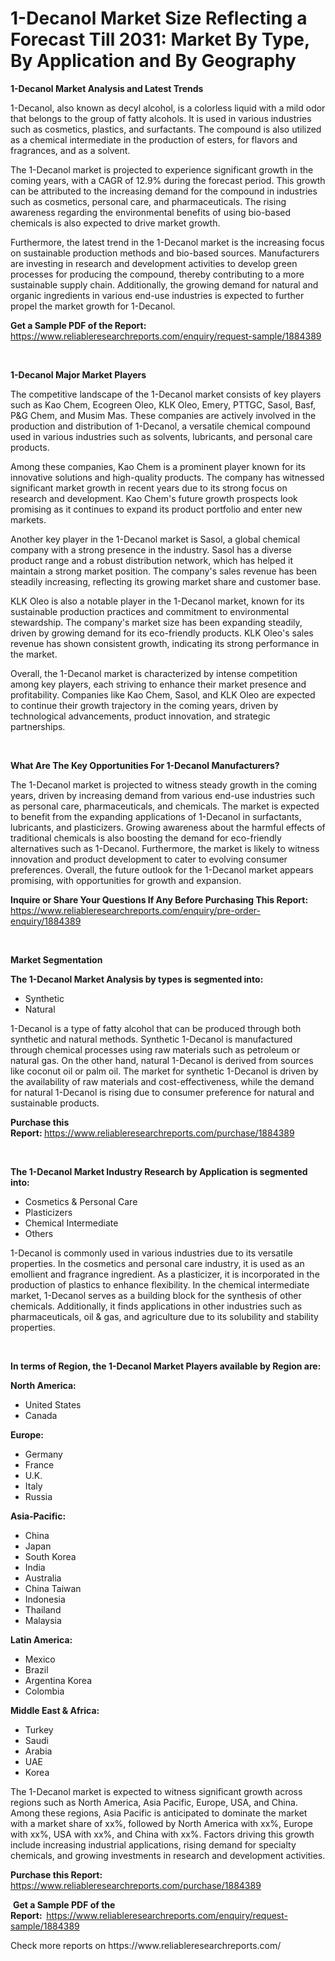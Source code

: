 <p><h1>1-Decanol Market Size Reflecting a Forecast Till 2031: Market By Type, By Application and By Geography</h1></p><p><strong>1-Decanol Market Analysis and Latest Trends</strong></p>
<p><p>1-Decanol, also known as decyl alcohol, is a colorless liquid with a mild odor that belongs to the group of fatty alcohols. It is used in various industries such as cosmetics, plastics, and surfactants. The compound is also utilized as a chemical intermediate in the production of esters, for flavors and fragrances, and as a solvent.</p><p>The 1-Decanol market is projected to experience significant growth in the coming years, with a CAGR of 12.9% during the forecast period. This growth can be attributed to the increasing demand for the compound in industries such as cosmetics, personal care, and pharmaceuticals. The rising awareness regarding the environmental benefits of using bio-based chemicals is also expected to drive market growth.</p><p>Furthermore, the latest trend in the 1-Decanol market is the increasing focus on sustainable production methods and bio-based sources. Manufacturers are investing in research and development activities to develop green processes for producing the compound, thereby contributing to a more sustainable supply chain. Additionally, the growing demand for natural and organic ingredients in various end-use industries is expected to further propel the market growth for 1-Decanol.</p></p>
<p><strong>Get a Sample PDF of the Report:&nbsp;</strong> <a href="https://www.reliableresearchreports.com/enquiry/request-sample/1884389">https://www.reliableresearchreports.com/enquiry/request-sample/1884389</a></p>
<p>&nbsp;</p>
<p><strong>1-Decanol Major Market Players</strong></p>
<p><p>The competitive landscape of the 1-Decanol market consists of key players such as Kao Chem, Ecogreen Oleo, KLK Oleo, Emery, PTTGC, Sasol, Basf, P&G Chem, and Musim Mas. These companies are actively involved in the production and distribution of 1-Decanol, a versatile chemical compound used in various industries such as solvents, lubricants, and personal care products.</p><p>Among these companies, Kao Chem is a prominent player known for its innovative solutions and high-quality products. The company has witnessed significant market growth in recent years due to its strong focus on research and development. Kao Chem's future growth prospects look promising as it continues to expand its product portfolio and enter new markets.</p><p>Another key player in the 1-Decanol market is Sasol, a global chemical company with a strong presence in the industry. Sasol has a diverse product range and a robust distribution network, which has helped it maintain a strong market position. The company's sales revenue has been steadily increasing, reflecting its growing market share and customer base.</p><p>KLK Oleo is also a notable player in the 1-Decanol market, known for its sustainable production practices and commitment to environmental stewardship. The company's market size has been expanding steadily, driven by growing demand for its eco-friendly products. KLK Oleo's sales revenue has shown consistent growth, indicating its strong performance in the market.</p><p>Overall, the 1-Decanol market is characterized by intense competition among key players, each striving to enhance their market presence and profitability. Companies like Kao Chem, Sasol, and KLK Oleo are expected to continue their growth trajectory in the coming years, driven by technological advancements, product innovation, and strategic partnerships.</p></p>
<p>&nbsp;</p>
<p><strong>What Are The Key Opportunities For 1-Decanol Manufacturers?</strong></p>
<p><p>The 1-Decanol market is projected to witness steady growth in the coming years, driven by increasing demand from various end-use industries such as personal care, pharmaceuticals, and chemicals. The market is expected to benefit from the expanding applications of 1-Decanol in surfactants, lubricants, and plasticizers. Growing awareness about the harmful effects of traditional chemicals is also boosting the demand for eco-friendly alternatives such as 1-Decanol. Furthermore, the market is likely to witness innovation and product development to cater to evolving consumer preferences. Overall, the future outlook for the 1-Decanol market appears promising, with opportunities for growth and expansion.</p></p>
<p><strong>Inquire or Share Your Questions If Any Before Purchasing This Report:</strong> <a href="https://www.reliableresearchreports.com/enquiry/pre-order-enquiry/1884389">https://www.reliableresearchreports.com/enquiry/pre-order-enquiry/1884389</a></p>
<p>&nbsp;</p>
<p><strong>Market Segmentation</strong></p>
<p><strong>The 1-Decanol Market Analysis by types is segmented into:</strong></p>
<p><ul><li>Synthetic</li><li>Natural</li></ul></p>
<p><p>1-Decanol is a type of fatty alcohol that can be produced through both synthetic and natural methods. Synthetic 1-Decanol is manufactured through chemical processes using raw materials such as petroleum or natural gas. On the other hand, natural 1-Decanol is derived from sources like coconut oil or palm oil. The market for synthetic 1-Decanol is driven by the availability of raw materials and cost-effectiveness, while the demand for natural 1-Decanol is rising due to consumer preference for natural and sustainable products.</p></p>
<p><strong>Purchase this Report:&nbsp;</strong><a href="https://www.reliableresearchreports.com/purchase/1884389">https://www.reliableresearchreports.com/purchase/1884389</a></p>
<p>&nbsp;</p>
<p><strong>The 1-Decanol Market Industry Research by Application is segmented into:</strong></p>
<p><ul><li>Cosmetics & Personal Care</li><li>Plasticizers</li><li>Chemical Intermediate</li><li>Others</li></ul></p>
<p><p>1-Decanol is commonly used in various industries due to its versatile properties. In the cosmetics and personal care industry, it is used as an emollient and fragrance ingredient. As a plasticizer, it is incorporated in the production of plastics to enhance flexibility. In the chemical intermediate market, 1-Decanol serves as a building block for the synthesis of other chemicals. Additionally, it finds applications in other industries such as pharmaceuticals, oil & gas, and agriculture due to its solubility and stability properties.</p></p>
<p>&nbsp;</p>
<p><strong>In terms of Region, the 1-Decanol Market Players available by Region are:</strong></p>
<p>
    <p> <strong> North America: </strong>
        <ul>
            <li>United States</li>
            <li>Canada</li>
        </ul>
        </p> 
    <p> <strong> Europe: </strong>
        <ul>
            <li>Germany</li>
            <li>France</li>
            <li>U.K.</li>
            <li>Italy</li>
            <li>Russia</li>
        </ul>
        </p> 
    <p> <strong> Asia-Pacific: </strong>
        <ul>
            <li>China</li>
            <li>Japan</li>
            <li>South Korea</li>
            <li>India</li>
            <li>Australia</li>
            <li>China Taiwan</li>
            <li>Indonesia</li>
            <li>Thailand</li>
            <li>Malaysia</li>
        </ul>
        </p> 
    <p> <strong> Latin America: </strong>
        <ul>
            <li>Mexico</li>
            <li>Brazil</li>
            <li>Argentina Korea</li>
            <li>Colombia</li>
        </ul>
        </p> 
    <p> <strong> Middle East & Africa: </strong>
        <ul>
            <li>Turkey</li>
            <li>Saudi</li>
            <li>Arabia</li>
            <li>UAE</li>
            <li>Korea</li>
        </ul>
    </p>
    </p>
<p><p>The 1-Decanol market is expected to witness significant growth across regions such as North America, Asia Pacific, Europe, USA, and China. Among these regions, Asia Pacific is anticipated to dominate the market with a market share of xx%, followed by North America with xx%, Europe with xx%, USA with xx%, and China with xx%. Factors driving this growth include increasing industrial applications, rising demand for specialty chemicals, and growing investments in research and development activities.</p></p>
<p><strong>Purchase this Report: </strong><a href="https://www.reliableresearchreports.com/purchase/1884389">https://www.reliableresearchreports.com/purchase/1884389</a></p>
<p>&nbsp;<strong>Get a Sample PDF of the Report:&nbsp;&nbsp;</strong><a href="https://www.reliableresearchreports.com/enquiry/request-sample/1884389">https://www.reliableresearchreports.com/enquiry/request-sample/1884389</a></p>
<p><strong></strong></p>
<p>Check more reports on https://www.reliableresearchreports.com/</p>